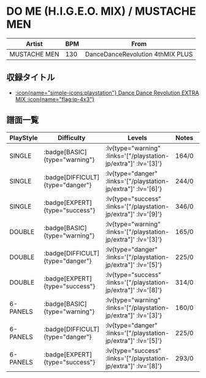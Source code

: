 # DO ME (H.I.G.E.O. MIX) / MUSTACHE MEN

|Artist|BPM|From|
|------|---|----|
|MUSTACHE MEN|130|DanceDanceRevolution 4thMIX PLUS|

## 収録タイトル

- [ :icon{name="simple-icons:playstation"} Dance Dance Revolution EXTRA MIX :icon{name="flag:jp-4x3"} ](/playstation-jp/extra)

## 譜面一覧

|PlayStyle|Difficulty|Levels|Notes|Movie|
|---------|----------|------|-----|-----|
|SINGLE| :badge[BASIC]{type="warning"} | :lv{type="warning" :links='["/playstation-jp/extra"]' :lv='[3]'} |164/0||
|SINGLE| :badge[DIFFICULT]{type="danger"} | :lv{type="danger" :links='["/playstation-jp/extra"]' :lv='[6]'} |244/0||
|SINGLE| :badge[EXPERT]{type="success"} | :lv{type="success" :links='["/playstation-jp/extra"]' :lv='[9]'} |346/0||
|DOUBLE| :badge[BASIC]{type="warning"} | :lv{type="warning" :links='["/playstation-jp/extra"]' :lv='[3]'} |165/0||
|DOUBLE| :badge[DIFFICULT]{type="danger"} | :lv{type="danger" :links='["/playstation-jp/extra"]' :lv='[5]'} |225/0||
|DOUBLE| :badge[EXPERT]{type="success"} | :lv{type="success" :links='["/playstation-jp/extra"]' :lv='[8]'} |314/0||
|6-PANELS| :badge[BASIC]{type="warning"} | :lv{type="warning" :links='["/playstation-jp/extra"]' :lv='[3]'} |160/0||
|6-PANELS| :badge[DIFFICULT]{type="danger"} | :lv{type="danger" :links='["/playstation-jp/extra"]' :lv='[5]'} |225/0||
|6-PANELS| :badge[EXPERT]{type="success"} | :lv{type="success" :links='["/playstation-jp/extra"]' :lv='[8]'} |293/0||
